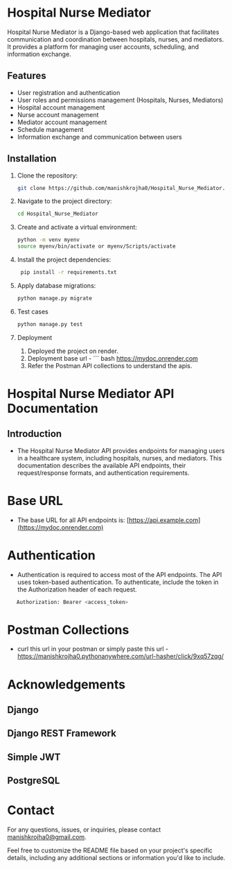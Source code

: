 # Hospital Nurse Mediator

Hospital Nurse Mediator is a Django-based web application that facilitates communication and coordination between hospitals, nurses, and mediators. It provides a platform for managing user accounts, scheduling, and information exchange.

## Features

- User registration and authentication
- User roles and permissions management (Hospitals, Nurses, Mediators)
- Hospital account management
- Nurse account management
- Mediator account management
- Schedule management
- Information exchange and communication between users

## Installation

1. Clone the repository:

   ```bash
   git clone https://github.com/manishkrojha0/Hospital_Nurse_Mediator.git

2. Navigate to the project directory:
   ```bash 
   cd Hospital_Nurse_Mediator
3. Create and activate a virtual environment:
   ```bash
   python -m venv myenv
   source myenv/bin/activate or myenv/Scripts/activate
4. Install the project dependencies:
   ```bash
    pip install -r requirements.txt
5. Apply database migrations:
   ```bash
   python manage.py migrate
6. Test cases
   ```bash
   python manage.py test
   
7. Deployment
   1. Deployed the project on render.
   2. Deployment base url -  ``` bash 
                             https://mydoc.onrender.com
   4. Refer the Postman API collections to understand the apis.
 
# Hospital Nurse Mediator API Documentation
## Introduction
- The Hospital Nurse Mediator API provides endpoints for managing users in a healthcare system, including hospitals, nurses, and mediators. This documentation      describes the available API endpoints, their request/response formats, and authentication requirements.

# Base URL
- The base URL for all API endpoints is: [https://api.example.com](https://mydoc.onrender.com)

# Authentication
- Authentication is required to access most of the API endpoints. The API uses token-based authentication. To authenticate, include the token in the Authorization header of each request.

``` bash
   Authorization: Bearer <access_token>  
   ````
# Postman Collections 
- curl this url in your postman or simply paste this url - https://manishkrojha0.pythonanywhere.com/url-hasher/click/9xq57zqg/
   
# Acknowledgements
  ## Django
  ## Django REST Framework
  ## Simple JWT
  ## PostgreSQL
# Contact
  For any questions, issues, or inquiries, please contact manishkrojha0@gmail.com.

Feel free to customize the README file based on your project's specific details, including any additional sections or information you'd like to include.

